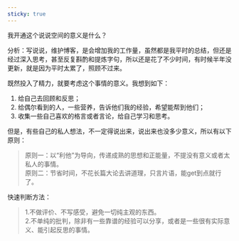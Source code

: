 ```yaml
---
sticky: true
---
```


我开通这个说说空间的意义是什么？  

分析：写说说，维护博客，是会增加我的工作量，虽然都是我平时的总结，但还是经过深入思考，甚至反复斟酌和提炼字句，所以还是花了不少时间，有时候半年没更新，就是因为平时太累了，照顾不过来。  

既然投入了精力，就要考虑这个事情的意义。我想到如下： 

1. 给自己去回顾和反思；
2. 给偶尔看到的人，一些营养，告诉他们我的经验，希望能帮到他们；
3. 收集一些自己喜欢的格言或者言论，给自己学习和思考。

但是，有些自己的私人想法，不一定得说出来，说出来也没多少意义，所以有以下原则： 

> 原则一：以“利他”为导向，传递成熟的思想和正能量，不提没有意义或者太私人的事情。  
> 原则二：节省时间，不花长篇大论去讲道理，只言片语，能get到点就行了。  


快速判断方法：  

> 1.不做评价、不写感受，避免一切纯主观的东西。  
> 2.不单纯的批判，除非有一些靠谱的经验可以分享，或者是一些很有实际意义、能引起反思的事情。  
